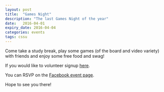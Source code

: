 ```yaml
---
layout: post
title:  "Games Night"
description: "The last Games Night of the year"
date:   2016-04-01
expiry_date: 2016-04-04
categories: events
tags: cssu
---
```


Come take a study break, play some games (of the board and video variety) with friends and enjoy some free food and swag!

If you would like to volunteer signup [here](http://goo.gl/forms/vEdUk4uswP).

You can RSVP on the [Facebook event page](https://www.facebook.com/events/1725793950972545/).

Hope to see you there!
